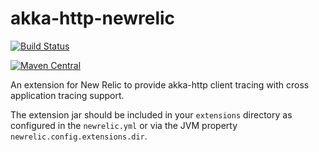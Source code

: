 akka-http-newrelic
==================

[![Build Status](https://travis-ci.org/leachbj/akka-http-newrelic.png?branch=master)](http://travis-ci.org/leachbj/akka-http-newrelic)

[![Maven Central](https://maven-badges.herokuapp.com/maven-central/com.github.leachb/akka-http-newrelic_2.11/badge.svg)](https://maven-badges.herokuapp.com/maven-central/com.github.leachbj/akka-http-newrelic_2.11)

An extension for New Relic to provide akka-http client tracing with cross application
tracing support.

The extension jar should be included in your `extensions` directory as configured
in the `newrelic.yml` or via the JVM property `newrelic.config.extensions.dir`.

